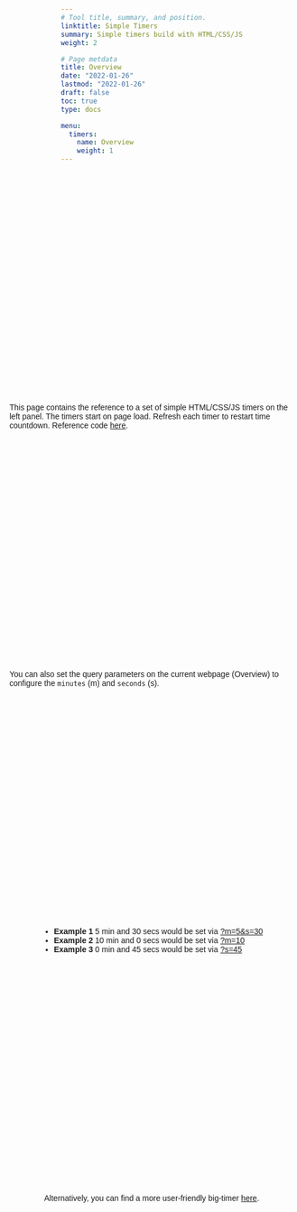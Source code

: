 ```yaml
---
# Tool title, summary, and position.
linktitle: Simple Timers
summary: Simple timers build with HTML/CSS/JS
weight: 2

# Page metdata
title: Overview
date: "2022-01-26"
lastmod: "2022-01-26"
draft: false
toc: true
type: docs 

menu:
  timers:
    name: Overview
    weight: 1
---
```


This page contains the reference to a set of simple HTML/CSS/JS timers on the left panel.
The timers start on page load. Refresh each timer to restart time countdown.
Reference code [here](https://css-tricks.com/how-to-create-an-animated-countdown-timer-with-html-css-and-javascript/).

You can also set the query parameters on the current webpage (Overview) to configure the `minutes` (m) and `seconds` (s).
* **Example 1**  5 min and 30 secs would be set via [?m=5&s=30](https://rhdzmota.com/tools/timers/?m=5&s=30)
* **Example 2**  10 min and 0 secs would be set via [?m=10](https://rhdzmota.com/tools/timers/?m=10)
* **Example 3**  0 min and 45 secs would be set via [?s=45](https://rhdzmota.com/tools/timers/?s=45)

Alternatively, you can find a more user-friendly big-timer [here](https://www.bigtimer.net/?minutes=10&repeat=false).


<br>
<br>

 <div class="container">
  <div id="app"></div>
</div>

<style>
.container {
    height: 200px;
    display: flex;
    align-items: center;
    justify-content: center;
}
</style>

<script>
// Credit: Mateusz Rybczonec

const FULL_DASH_ARRAY = 283;
const WARNING_THRESHOLD = 10;
const ALERT_THRESHOLD = 5;

const COLOR_CODES = {
  info: {
    color: "green"
  },
  warning: {
    color: "orange",
    threshold: WARNING_THRESHOLD
  },
  alert: {
    color: "red",
    threshold: ALERT_THRESHOLD
  }
};

function getQueryVariable(variable)
{
       var query = window.location.search.substring(1);
       var vars = query.split("&");
       for (var i=0;i<vars.length;i++) {
               var pair = vars[i].split("=");
               if(pair[0] == variable){return pair[1];}
       }
       return null ;
}

const DEFAULT_MIN = parseInt(getQueryVariable("m")) || 0;
const DEFAULT_SEC = parseInt(getQueryVariable("s")) || (DEFAULT_MIN > 0) ? 0:1;
const TIME_LIMIT = 60 * DEFAULT_MIN + DEFAULT_SEC;
let timePassed = 0;
let timeLeft = TIME_LIMIT;
let timerInterval = null;
let remainingPathColor = COLOR_CODES.info.color;

document.getElementById("app").innerHTML = `
<div class="base-timer">
  <svg class="base-timer__svg" viewBox="0 0 100 100" xmlns="http://www.w3.org/2000/svg">
    <g class="base-timer__circle">
      <circle class="base-timer__path-elapsed" cx="50" cy="50" r="45"></circle>
      <path
        id="base-timer-path-remaining"
        stroke-dasharray="283"
        class="base-timer__path-remaining ${remainingPathColor}"
        d="
          M 50, 50
          m -45, 0
          a 45,45 0 1,0 90,0
          a 45,45 0 1,0 -90,0
        "
      ></path>
    </g>
  </svg>
  <span id="base-timer-label" class="base-timer__label">${formatTime(
    timeLeft
  )}</span>
</div>
`;

startTimer();

function onTimesUp() {
  clearInterval(timerInterval);
}

function startTimer() {
  timerInterval = setInterval(() => {
    timePassed = timePassed += 1;
    timeLeft = TIME_LIMIT - timePassed;
    document.getElementById("base-timer-label").innerHTML = formatTime(
      timeLeft
    );
    setCircleDasharray();
    setRemainingPathColor(timeLeft);

    if (timeLeft === 0) {
      onTimesUp();
    }
  }, 1000);
}

function formatTime(time) {
  const minutes = Math.floor(time / 60);
  let seconds = time % 60;

  if (seconds < 10) {
    seconds = `0${seconds}`;
  }

  return `${minutes}:${seconds}`;
}

function setRemainingPathColor(timeLeft) {
  const { alert, warning, info } = COLOR_CODES;
  if (timeLeft <= alert.threshold) {
    document
      .getElementById("base-timer-path-remaining")
      .classList.remove(warning.color);
    document
      .getElementById("base-timer-path-remaining")
      .classList.add(alert.color);
  } else if (timeLeft <= warning.threshold) {
    document
      .getElementById("base-timer-path-remaining")
      .classList.remove(info.color);
    document
      .getElementById("base-timer-path-remaining")
      .classList.add(warning.color);
  }
}

function calculateTimeFraction() {
  const rawTimeFraction = timeLeft / TIME_LIMIT;
  return rawTimeFraction - (1 / TIME_LIMIT) * (1 - rawTimeFraction);
}

function setCircleDasharray() {
  const circleDasharray = `${(
    calculateTimeFraction() * FULL_DASH_ARRAY
  ).toFixed(0)} 283`;
  document
    .getElementById("base-timer-path-remaining")
    .setAttribute("stroke-dasharray", circleDasharray);
}
</script>

<style>
body {
  font-family: sans-serif;
  display: grid;
  height: 100vh;
  place-items: center;
}

.base-timer {
  position: relative;
  width: 300px;
  height: 300px;
}

.base-timer__svg {
  transform: scaleX(-1);
}

.base-timer__circle {
  fill: none;
  stroke: none;
}

.base-timer__path-elapsed {
  stroke-width: 7px;
  stroke: grey;
}

.base-timer__path-remaining {
  stroke-width: 7px;
  stroke-linecap: round;
  transform: rotate(90deg);
  transform-origin: center;
  transition: 1s linear all;
  fill-rule: nonzero;
  stroke: currentColor;
}

.base-timer__path-remaining.green {
  color: rgb(65, 184, 131);
}

.base-timer__path-remaining.orange {
  color: orange;
}

.base-timer__path-remaining.red {
  color: red;
}

.base-timer__label {
  position: absolute;
  width: 300px;
  height: 300px;
  top: 0;
  display: flex;
  align-items: center;
  justify-content: center;
  font-size: 48px;
}
</style>

<br>
<br>
